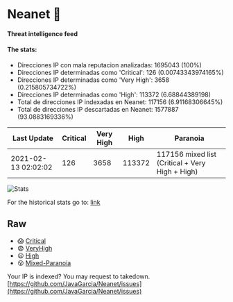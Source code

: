 # Neanet :hocho:
#### Threat intelligence feed
#### The stats:

- Direcciones IP con mala reputacion analizadas: 1695043 (100%)
- Direcciones IP determinadas como 'Critical':  126 (0.00743343974165%)
- Direcciones IP determinadas como 'Very High':  3658 (0.215805734722%)
- Direcciones IP determinadas como 'High':  113372 (6.68844389198)
- Total de direcciones IP indexadas en Neanet:  117156 (6.91168306645%)
- Total de direcciones IP descartadas en Neanet:  1577887 (93.0883169336%)

| Last Update | Critical | Very High | High | Paranoia |
| --- | --- | --- | --- | --- |
| 2021-02-13 02:02:02 | 126 | 3658 | 113372 | 117156 mixed list (Critical + Very High + High)|

![Stats](https://docs.google.com/spreadsheets/d/e/2PACX-1vSnaNMIXVabIpDJjufMlzH7poXnshF3mgd8Is1g9ytUEzVsP5my4Trn8f-xkoLLQ38xpL3HtmUexLo6/pubchart?oid=501124687&format=image)

For the historical stats go to: [link](/stats.csv)
## Raw
- :scream: [Critical](https://raw.githubusercontent.com/JavaGarcia/Neanet/master/blacklists/neanet_critical.txt)
- :fearful: [VeryHigh](https://raw.githubusercontent.com/JavaGarcia/Neanet/master/blacklists/neanet_veryHigh.txtt)
- :frowning: [High](https://raw.githubusercontent.com/JavaGarcia/Neanet/master/blacklists/neanet_high.txt)
- :dizzy_face: [Mixed-Paranoia](https://raw.githubusercontent.com/JavaGarcia/Neanet/master/blacklists/neanet_all.txt)


Your IP is indexed? You may request to takedown. [https://github.com/JavaGarcia/Neanet/issues](https://github.com/JavaGarcia/Neanet/issues)






























































































































































































































































































































































































































































































































































































































































































































































































































































































































































































































































































































































































































































































































































































































































































































































































































































































































































































































































































































































































































































































































































































































































































































































































































































































































































































































































































































































































































































































































































































































































































































































































































































































































































































































































































































































































































































































































































































































































































































































































































































































































































































































































































































